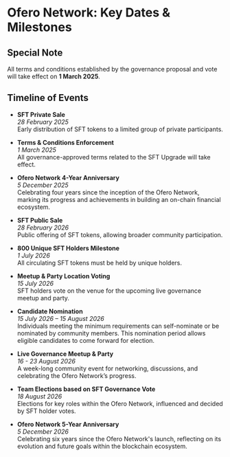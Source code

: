 # Ofero Network: Key Dates & Milestones

## Special Note
All terms and conditions established by the governance proposal and vote will take effect on **1 March 2025**.

## Timeline of Events

- **SFT Private Sale**  
  *28 February 2025*  
  Early distribution of SFT tokens to a limited group of private participants.

- **Terms & Conditions Enforcement**  
  *1 March 2025*  
  All governance-approved terms related to the SFT Upgrade will take effect.

- **Ofero Network 4-Year Anniversary**  
  *5 December 2025*  
  Celebrating four years since the inception of the Ofero Network, marking its progress and achievements in building an on-chain financial ecosystem.

- **SFT Public Sale**  
  *28 February 2026*  
  Public offering of SFT tokens, allowing broader community participation.

- **800 Unique SFT Holders Milestone**  
  *1 July 2026*  
  All circulating SFT tokens must be held by unique holders.

- **Meetup & Party Location Voting**  
  *15 July 2026*  
  SFT holders vote on the venue for the upcoming live governance meetup and party.

- **Candidate Nomination**  
  *15 July 2026 – 15 August 2026*  
  Individuals meeting the minimum requirements can self-nominate or be nominated by community members. This nomination period allows eligible candidates to come forward for election.
  
- **Live Governance Meetup & Party**  
  *16 - 23 August 2026*  
  A week-long community event for networking, discussions, and celebrating the Ofero Network’s progress.

- **Team Elections based on SFT Governance Vote**  
  *18 August 2026*  
  Elections for key roles within the Ofero Network, influenced and decided by SFT holder votes.

- **Ofero Network 5-Year Anniversary**  
  *5 December 2026*  
  Celebrating six years since the Ofero Network's launch, reflecting on its evolution and future goals within the blockchain ecosystem.